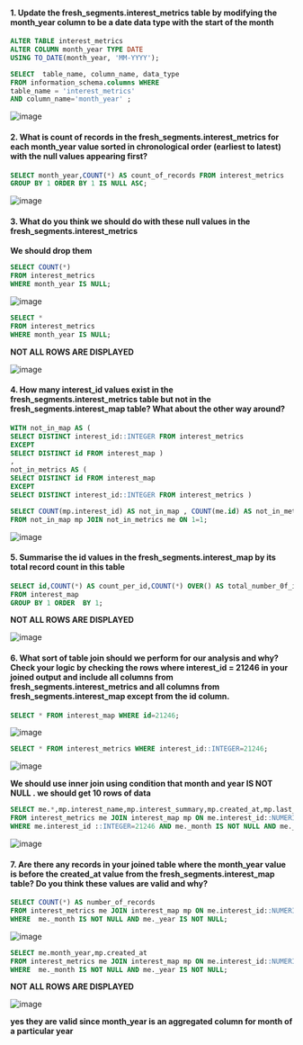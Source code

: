 #### 1. Update the fresh_segments.interest_metrics table by modifying the month_year column to be a date data type with the start of the month
```sql
ALTER TABLE interest_metrics
ALTER COLUMN month_year TYPE DATE
USING TO_DATE(month_year, 'MM-YYYY');

SELECT  table_name, column_name, data_type 
FROM information_schema.columns WHERE 
table_name = 'interest_metrics'
AND column_name='month_year' ;
```
![image](https://github.com/shivin316/8__Week_SQL_Challenge/assets/122541994/5c34b0db-668a-41f1-936c-dbc5aeca9780)


#### 2. What is count of records in the fresh_segments.interest_metrics for each month_year value sorted in chronological order (earliest to latest) with the null values appearing first?
```sql
SELECT month_year,COUNT(*) AS count_of_records FROM interest_metrics
GROUP BY 1 ORDER BY 1 IS NULL ASC;
```
![image](https://github.com/shivin316/8__Week_SQL_Challenge/assets/122541994/138453f3-9334-47b8-a0ae-d1689da66779)


#### 3. What do you think we should do with these null values in the fresh_segments.interest_metrics
 **We should drop them** 
```sql
SELECT COUNT(*)
FROM interest_metrics
WHERE month_year IS NULL;
```
![image](https://github.com/shivin316/8__Week_SQL_Challenge/assets/122541994/068a65e6-ed34-45e1-a890-dda60ea79554)

```sql
SELECT *
FROM interest_metrics
WHERE month_year IS NULL;
```
**NOT ALL ROWS ARE DISPLAYED**

![image](https://github.com/shivin316/8__Week_SQL_Challenge/assets/122541994/242499fa-c55e-4476-8990-8e8f735ccc11)


#### 4. How many interest_id values exist in the fresh_segments.interest_metrics table but not in the fresh_segments.interest_map table? What about the other way around?
```sql
WITH not_in_map AS (
SELECT DISTINCT interest_id::INTEGER FROM interest_metrics 
EXCEPT
SELECT DISTINCT id FROM interest_map )
,
not_in_metrics AS (
SELECT DISTINCT id FROM interest_map
EXCEPT
SELECT DISTINCT interest_id::INTEGER FROM interest_metrics )

SELECT COUNT(mp.interest_id) AS not_in_map , COUNT(me.id) AS not_in_metrics
FROM not_in_map mp JOIN not_in_metrics me ON 1=1;
 ```
![image](https://github.com/shivin316/8__Week_SQL_Challenge/assets/122541994/155fe558-ba67-4b3b-aa4d-03257b17136b)


#### 5. Summarise the id values in the fresh_segments.interest_map by its total record count in this table
```sql
SELECT id,COUNT(*) AS count_per_id,COUNT(*) OVER() AS total_number_0f_id
FROM interest_map 
GROUP BY 1 ORDER  BY 1;
```
**NOT ALL ROWS ARE DISPLAYED**

![image](https://github.com/shivin316/8__Week_SQL_Challenge/assets/122541994/893d9061-2318-4f86-8e1e-0dff279b313e)

#### 6. What sort of table join should we perform for our analysis and why? Check your logic by checking the rows where interest_id = 21246 in your joined output and include all columns from fresh_segments.interest_metrics and all columns from fresh_segments.interest_map except from the id column.
```sql
SELECT * FROM interest_map WHERE id=21246;
```
![image](https://github.com/shivin316/8__Week_SQL_Challenge/assets/122541994/e76737ce-2053-48ae-a132-fc8664855e0c)

```sql
SELECT * FROM interest_metrics WHERE interest_id::INTEGER=21246;
```
![image](https://github.com/shivin316/8__Week_SQL_Challenge/assets/122541994/eab66c2c-491c-4be1-ba0b-c22e48ec4a72)

**We should use inner join using condition that month and year IS NOT NULL . we should get 10 rows of data**

```sql
SELECT me.*,mp.interest_name,mp.interest_summary,mp.created_at,mp.last_modified
FROM interest_metrics me JOIN interest_map mp ON me.interest_id::NUMERIC=mp.id
WHERE me.interest_id ::INTEGER=21246 AND me._month IS NOT NULL AND me._year IS NOT NULL;
```
![image](https://github.com/shivin316/8__Week_SQL_Challenge/assets/122541994/1b3df2fc-6fc5-4183-8a05-e301e8d4068c)


#### 7. Are there any records in your joined table where the month_year value is before the created_at value from the fresh_segments.interest_map table? Do you think these values are valid and why?
```sql
SELECT COUNT(*) AS number_of_records
FROM interest_metrics me JOIN interest_map mp ON me.interest_id::NUMERIC=mp.id AND me.month_year<mp.created_at
WHERE  me._month IS NOT NULL AND me._year IS NOT NULL;
```
![image](https://github.com/shivin316/8__Week_SQL_Challenge/assets/122541994/8b9308cc-ecd0-442f-a1fd-53982dfcf352)

```sql
SELECT me.month_year,mp.created_at
FROM interest_metrics me JOIN interest_map mp ON me.interest_id::NUMERIC=mp.id AND me.month_year<mp.created_at
WHERE  me._month IS NOT NULL AND me._year IS NOT NULL;
```
**NOT ALL ROWS ARE DISPLAYED**

![image](https://github.com/shivin316/8__Week_SQL_Challenge/assets/122541994/83a649ff-1853-42f5-b6ce-dd9e7d408659)

**yes they are valid since month_year is an aggregated column for month of a particular year**
